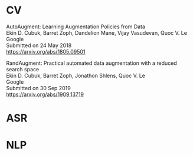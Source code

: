 # CV
AutoAugment: Learning Augmentation Policies from Data  
Ekin D. Cubuk, Barret Zoph, Dandelion Mane, Vijay Vasudevan, Quoc V. Le  
Google  
Submitted on 24 May 2018  
https://arxiv.org/abs/1805.09501

RandAugment: Practical automated data augmentation with a reduced search space  
Ekin D. Cubuk, Barret Zoph, Jonathon Shlens, Quoc V. Le  
Google  
Submitted on 30 Sep 2019  
https://arxiv.org/abs/1909.13719

# ASR

# NLP

